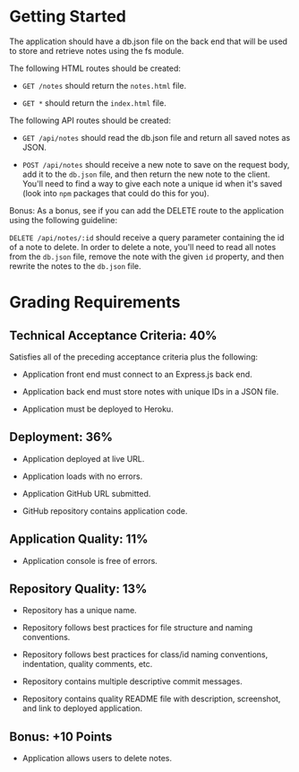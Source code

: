 # Getting Started

The application should have a db.json file on the back end that will be used to store and retrieve notes using the fs module.

The following HTML routes should be created:

- `GET /notes` should return the `notes.html` file.

- `GET *` should return the `index.html` file.

The following API routes should be created:

- `GET /api/notes` should read the db.json file and return all saved notes as JSON.

- `POST /api/notes` should receive a new note to save on the request body, add it to the `db.json` file, and then return the new note to the client. You'll need to find a way to give each note a unique id when it's saved (look into `npm` packages that could do this for you).

Bonus: As a bonus, see if you can add the DELETE route to the application using the following guideline:

`DELETE /api/notes/:id` should receive a query parameter containing the id of a note to delete. In order to delete a note, you'll need to read all notes from the `db.json` file, remove the note with the given `id` property, and then rewrite the notes to the `db.json` file.

# Grading Requirements

## Technical Acceptance Criteria: 40%

Satisfies all of the preceding acceptance criteria plus the following:

- Application front end must connect to an Express.js back end.

- Application back end must store notes with unique IDs in a JSON file.

- Application must be deployed to Heroku.

## Deployment: 36%

- Application deployed at live URL.

- Application loads with no errors.

- Application GitHub URL submitted.

- GitHub repository contains application code.

## Application Quality: 11%

- Application console is free of errors.

## Repository Quality: 13%

- Repository has a unique name.

- Repository follows best practices for file structure and naming conventions.

- Repository follows best practices for class/id naming conventions, indentation, quality comments, etc.

- Repository contains multiple descriptive commit messages.

- Repository contains quality README file with description, screenshot, and link to deployed application.

## Bonus: +10 Points

- Application allows users to delete notes.
